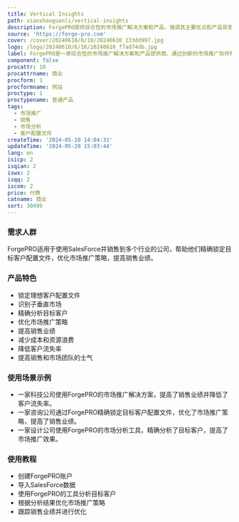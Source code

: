 ```yaml
---
title: Vertical Insights
path: xiaoshouguanli/vertical-insights
description: ForgePRO提供综合性的市场推广解决方案和产品，强调其主要优点和产品背景信息。
source: 'https://forge-pro.com'
cover: /cover/20240610/6/10/20240610_133dd997.jpg
logo: /logo/20240610/6/10/20240610_f7ad74db.jpg
label: ForgePRO是一家综合性的市场推广解决方案和产品提供商，通过创新的市场推广软件解决方案等方式，加速销售业绩。
component: false
procattr: 10
procattrname: 商业
procform: 1
procformname: 网站
proctype: 1
proctypename: 普通产品
tags:
  - 市场推广
  - 销售
  - 市场分析
  - 客户配置文件
createTime: '2024-05-20 14:04:31'
updateTime: '2024-05-20 15:03:44'
lang: en
isicp: 2
isqian: 2
iswx: 2
isqq: 2
iscom: 2
price: 付费
catname: 商业
sort: 30499
---
```




### 需求人群
ForgePRO适用于使用SalesForce并销售到多个行业的公司，帮助他们精确锁定目标客户配置文件，优化市场推广策略，提高销售业绩。

### 产品特色
* 锁定理想客户配置文件
* 识别子垂直市场
* 精确分析目标客户
* 优化市场推广策略
* 提高销售业绩
* 减少成本和资源浪费
* 降低客户流失率
* 提高销售和市场团队的士气

### 使用场景示例
* 一家科技公司使用ForgePRO的市场推广解决方案，提高了销售业绩并降低了客户流失率。
* 一家咨询公司通过ForgePRO精确锁定目标客户配置文件，优化了市场推广策略，提高了销售业绩。
* 一家设计公司使用ForgePRO的市场分析工具，精确分析了目标客户，提高了市场推广效果。

### 使用教程
* 创建ForgePRO账户
* 导入SalesForce数据
* 使用ForgePRO的工具分析目标客户
* 根据分析结果优化市场推广策略
* 跟踪销售业绩并进行优化

  
